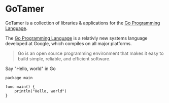 GoTamer
=======

GoTamer is a collection of libraries & applications for the [Go Programming Language][go].

The [Go Programming Language][go] is a relativly new systems language 
developed at Google, which compiles on all major platforms. 

 > Go is an open source programming environment 
 > that makes it easy to build simple, reliable, and efficient software.

Say "Hello, world" in Go 

	package main

	func main() {
		println("Hello, world")
	}


[go]: http://golang.org/  "Go Programming Language"